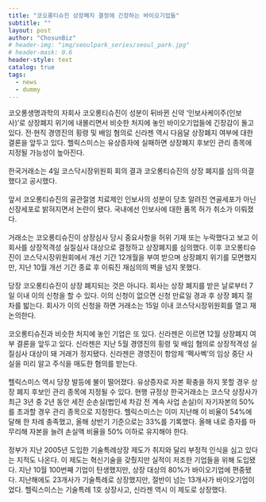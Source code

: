 ```yaml
---
title: "코오롱티슈진 상장폐지 결정에 긴장하는 바이오기업들"
subtitle: ""
layout: post
author: "ChosunBiz"
# header-img: "img/seoulpark_series/seoul_park.jpg"
# header-mask: 0.6
header-style: text
catalog: true
tags:
  - news
  - dummy
---
```

코오롱생명과학의 자회사 코오롱티슈진이 성분이 뒤바뀐 신약 ‘인보사케이주(인보사)’로 상장폐지 위기에 내몰리면서 비슷한 처지에 놓인 바이오기업들에 긴장감이 돌고 있다. 전·현직 경영진의 횡령 및 배임 혐의로 신라젠 역시 다음달 상장폐지 여부에 대한 결론을 앞두고 있다. 헬릭스미스는 유상증자에 실패하면 상장폐지 후보인 관리 종목에 지정될 가능성이 높아진다.
<br>
<br>
한국거래소는 4일 코스닥시장위원회 회의 결과 코오롱티슈진의 상장 폐지를 심의·의결했다고 공시했다.
<br>
<br>
앞서 코오롱티슈진의 골관절염 치료제인 인보사의 성분이 당초 알려진 연골세포가 아닌 신장세포로 밝혀지면서 논란이 됐다. 국내에선 인보사에 대한 품목 허가 취소가 이뤄졌다.
<br>
<br>
거래소는 코오롱티슈진이 상장심사 당시 중요사항을 허위 기재 또는 누락했다고 보고 이 회사를 상장적격성 실질심사 대상으로 결정하고 상장폐지를 심의했다. 이후 코오롱티슈진이 코스닥시장위원회에서 개선 기간 12개월을 부여 받으며 상장폐지 위기를 모면했지만, 지난 10월 개선 기간 종료 후 이뤄진 재심의의 벽을 넘지 못했다.
<br>
<br>
당장 코오롱티슈진이 상장 폐지되는 것은 아니다. 회사는 상장 폐지를 받은 날로부터 7일 이내 이의 신청을 할 수 있다. 이의 신청이 없으면 신청 만료일 경과 후 상장 폐지 절차를 밟는다. 회사가 이의 신청을 하면 거래소는 15일 이내 코스닥시장위원회를 열고 재논의한다.
<br>
<br>
코오롱티슈진과 비슷한 처지에 놓인 기업은 또 있다. 신라젠은 이르면 12월 상장폐지 여부 결론을 앞두고 있다. 신라젠은 지난 5월 경영진의 횡령 및 배임 혐의로 상장적격성 실질심사 대상이 돼 거래가 정지됐다. 신라젠은 경영진이 항암제 ‘펙사벡’의 임상 중단 사실을 미리 알고 주식을 매도한 혐의를 받는다.
<br>
<br>
헬릭스미스 역시 당장 발등에 불이 떨어졌다. 유상증자로 자본 확충을 하지 못할 경우 상장 폐지 후보인 관리 종목에 지정될 수 있다. 현행 규정상 한국거래소는 코스닥 상장사가 최근 3년 중 2년 동안 세전 순손실(법인세 차감 전 계속 사업 손실)이 자기자본의 50%를 초과할 경우 관리 종목으로 지정한다. 헬릭스미스는 이미 지난해 이 비율이 54%에 달해 한 차례 충족했고, 올해 상반기 기준으로는 33%를 기록했다. 올해 내로 증자를 마무리해 자본을 늘려 손실액 비율을 50% 이하로 유지해야 한다.
<br>
<br>
정부가 지난 2005년 도입한 기술특례상장 제도가 취지와 달리 부정적 인식을 심고 있다는 지적도 나온다. 이 제도는 혁신기술을 갖췄지만 실적이 저조한 기업들을 위해 도입됐다. 지난 10월 100번째 기업이 탄생했지만, 상장 대상의 80%가 바이오기업에 편중됐다. 지난해에도 23개사가 기술특례로 상장했지만, 절반이 넘는 13개사가 바이오기업이었다. 헬릭스미스는 기술특례 1호 상장사고, 신라젠 역시 이 제도로 상장했다.
<br>
<br>